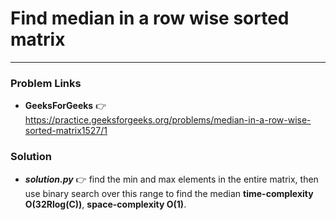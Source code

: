 # Find median in a row wise sorted matrix

---

### Problem Links
- **__GeeksForGeeks__** :point_right: https://practice.geeksforgeeks.org/problems/median-in-a-row-wise-sorted-matrix1527/1

### Solution
- **_solution.py_** :point_right: find the min and max elements in the entire matrix, then use binary search over this range to find the median **time-complexity O(32Rlog(C))**, **space-complexity O(1)**.
